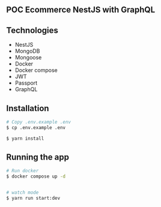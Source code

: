 ## POC Ecommerce NestJS with GraphQL

## Technologies
- NestJS
- MongoDB
- Mongoose
- Docker
- Docker compose
- JWT
- Passport
- GraphQL


## Installation

```bash
# Copy .env.example .env
$ cp .env.example .env
```

```bash
$ yarn install
```

## Running the app

```bash
# Run docker
$ docker compose up -d


# watch mode
$ yarn run start:dev

```

